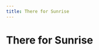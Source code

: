 ```yaml
---
title: There for Sunrise
---
```


<!-- [![sea](assets/images/sea-tiny.png)](about.html) -->

# There for Sunrise
